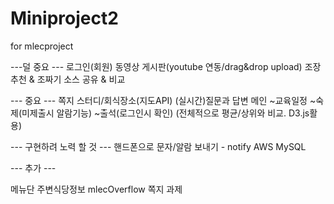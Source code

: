 # Miniproject2
for mlecproject

---덜 중요 ---
로그인(회원)
동영상 게시판(youtube 연동/drag&drop upload)
조장 추천 & 조짜기
소스 공유 & 비교

--- 중요 ---
쪽지
스터디/회식장소(지도API)
(실시간)질문과 답변
메인
~교육일정
~숙제(미제출시 알람기능)
~출석(로그인시 확인)
(전체적으로 평균/상위와 비교. D3.js활용)

--- 구현하려 노력 할 것 ---
핸드폰으로 문자/알람 보내기 - notify
AWS
MySQL

--- 추가 ---

메뉴단
주변식당정보
mlecOverflow
쪽지
과제
